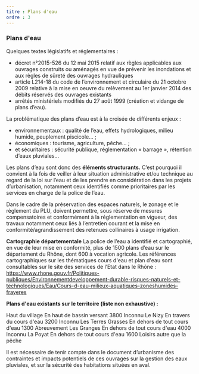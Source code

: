 ```yaml
---
titre : Plans d'eau
ordre : 3
---
```

### Plans d'eau

Quelques textes législatifs et réglementaires :
- décret n°2015-526 du 12 mai 2015 relatif aux règles applicables aux ouvrages construits ou
aménagés en vue de prévenir les inondations et aux règles de sûreté des ouvrages hydrauliques
- article L214-18 du code de l’environnement et circulaire du 21 octobre 2009 relative à la mise en
oeuvre du relèvement au 1er janvier 2014 des débits réservés des ouvrages existants
- arrêtés ministériels modifiés du 27 août 1999 (création et vidange de plans d’eau).

La problématique des plans d’eau est à la croisée de différents enjeux :
- environnementaux : qualité de l’eau, effets hydrologiques, milieu humide, peuplement piscicole… ;
- économiques : tourisme, agriculture, pêche… ;
- et sécuritaires : sécurité publique, réglementation « barrage », rétention d’eaux pluviales…

Les plans d’eau sont donc des **éléments structurants.** C’est pourquoi il convient à la fois de veiller à leur
situation administrative et/ou technique au regard de la loi sur l’eau et de les prendre en considération
dans les projets d’urbanisation, notamment ceux identifiés comme prioritaires par les services en charge
de la police de l’eau.

Dans le cadre de la préservation des espaces naturels, le zonage et le règlement du PLU, doivent
permettre, sous réserve de mesures compensatoires et conformément à la réglementation en vigueur, des
travaux notamment ceux liés à l’entretien courant et la mise en conformité/agrandissement des retenues
collinaires à usage irrigation.

**Cartographie départementale**
La police de l’eau a identifié et cartographié, en vue de leur mise en conformité, plus de 1500 plans d’eau
sur le département du Rhône, dont 600 à vocation agricole.
Les références cartographiques sur les thématiques cours d'eau et plan d'eau sont consultables sur le
site des services de l’Etat dans le Rhône : https://www.rhone.gouv.fr/Politiques-publiques/Environnementdeveloppement-durable-risques-naturels-et-technologiques/Eau/Cours-d-eau-milieux-aquatiques-zoneshumides-frayeres

**Plans d'eau existants sur le territoire (liste non exhaustive) :**

Haut du village En haut de bassin versant 3800 Inconnu
Le Nizy En travers du cours d'eau 3200 Inconnu
Les Terres Grasses En dehors de tout cours d'eau 1300 Abreuvement
Les Granges En dehors de tout cours d'eau 4000 Inconnu
La Poyat En dehors de tout cours d'eau 1600 Loisirs autre que la pêche

Il est nécessaire de tenir compte dans le document d’urbanisme des contraintes et impacts potentiels de
ces ouvrages sur la gestion des eaux pluviales, et sur la sécurité des habitations situées en aval.
